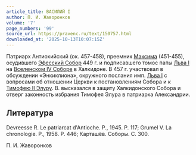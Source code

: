 ```yaml
---
article_title: ВАСИЛИЙ I
author: П. И. Жаворонков
volume: '7'
page_numbers: '99'
source_url: https://pravenc.ru/text/150757.html
downloaded_at: '2025-10-13T10:07:15Z'
---
```


Патриарх Антиохийский (ок. 457-458), преемник [Максима](https://pravenc.ru/text/Максима.html) (451-455), осудившего [Эфесский Собор](<https://pravenc.ru/text/Эфесский Собор.html>) 449 г. и подписавшего томос папы [Льва I](<https://pravenc.ru/text/Лев I.html>) на [Вселенском IV Соборе](<https://pravenc.ru/text/Вселенском IV Соборе.html>) в Халкидоне. В 457 г. участвовал в обсуждении «Энкиклиона», окружного послания имп. [Льва I](<https://pravenc.ru/text/Лев I.html>) с вопросами об отношении Церкви к постановлениям Собора и к [Тимофею II Элуру](<https://pravenc.ru/text/Тимофею II Элуру.html>). В. высказался в защиту Халкидонского Собора и отверг законность избрания Тимофея Элура в патриарха Александрии.

## Литература

Devreesse R. Le patriarcat d'Antioche. P., 1945. P. 117; Grumel V. La chronologie. P., 1958. P. 446; Карташёв. Соборы. С. 300.

П. И. Жаворонков
